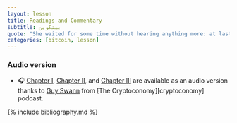```yaml
---
layout: lesson
title: Readings and Commentary
subtitle: بيتكوين
quote: "She waited for some time without hearing anything more: at last came a rumbling of little cart-wheels, and the sound of a good many voices all talking together"
categories: [bitcoin, lesson]
---
```


### Audio version

- 🎧 [Chapter I][ch1-audio], [Chapter II][ch2-audio], and [Chapter
  III][ch3-audio] are available as an audio version thanks to [Guy Swann] from [The
  Cryptoconomy][cryptoconomy] podcast.

{% include bibliography.md %}

[ch1-audio]: https://anchor.fm/thecryptoconomy/episodes/CryptoQuikRead_256---21-Lessons-of-the-Bitcoin-Rabbit-Hole---Chapter-1-e47u83
[ch2-audio]: https://anchor.fm/thecryptoconomy/episodes/CryptoQuikRead_257---21-Lessons-of-the-Bitcoin-Rabbit-Hole---Chapter-2-e489f9
[ch3-audio]: https://anchor.fm/thecryptoconomy/episodes/CryptoQuikRead_258---21-Lessons-of-the-Bitcoin-Rabbit-Hole---Chapter-3-e48kao

[Guy Swann]: https://twitter.com/TheCryptoconomy
